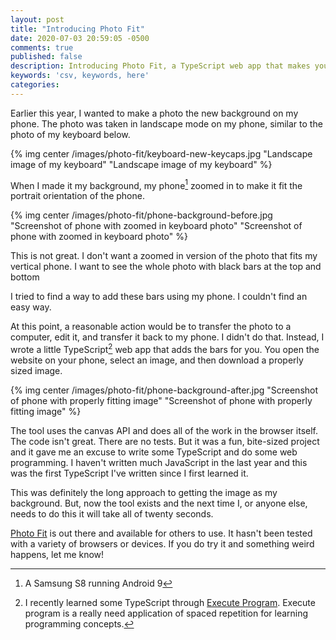```yaml
---
layout: post
title: "Introducing Photo Fit"
date: 2020-07-03 20:59:05 -0500
comments: true
published: false
description: Introducing Photo Fit, a TypeScript web app that makes your landscape photos work well with your vertical phone.
keywords: 'csv, keywords, here'
categories: 
---
```


Earlier this year, I wanted to make a photo the new background on my phone.
The photo was taken in landscape mode on my phone, similar to the photo of my keyboard below.

{% img center /images/photo-fit/keyboard-new-keycaps.jpg "Landscape image of my keyboard" "Landscape image of my keyboard" %}

When I made it my background, my phone[^1] zoomed in to make it fit the portrait orientation of the phone.

[^1]: A Samsung S8 running Android 9 

{% img center /images/photo-fit/phone-background-before.jpg "Screenshot of phone with zoomed in keyboard photo" "Screenshot of phone with zoomed in keyboard photo" %}

This is not great.
I don't want a zoomed in version of the photo that fits my vertical phone.
I want to see the whole photo with black bars at the top and bottom

I tried to find a way to add these bars using my phone.
I couldn't find an easy way.

At this point, a reasonable action would be to transfer the photo to a computer, edit it, and transfer it back to my phone.
I didn't do that.
Instead, I wrote a little TypeScript[^2] web app that adds the bars for you.
You open the website on your phone, select an image, and then download a properly sized image.

{% img center /images/photo-fit/phone-background-after.jpg "Screenshot of phone with properly fitting image" "Screenshot of phone with properly fitting image" %}

The tool uses the canvas API and does all of the work in the browser itself.
The code isn't great.
There are no tests.
But it was a fun, bite-sized project and it gave me an excuse to write some TypeScript and do some web programming.
I haven't written much JavaScript in the last year and this was the first TypeScript I've written since I first learned it.

This was definitely the long approach to getting the image as my background.
But, now the tool exists and the next time I, or anyone else, needs to do this it will take all of twenty seconds.

[Photo Fit](/experiments/photo-fit/) is out there and available for others to use.
It hasn't been tested with a variety of browsers or devices.
If you do try it and something weird happens, let me know!

[^2]: I recently learned some TypeScript through [Execute Program](https:www.executeprogram.com). Execute program is a really need application of spaced repetition for learning programming concepts.

